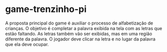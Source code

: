 # game-trenzinho-pi
A proposta principal do game é auxiliar o processo de alfabetização de crianças. O objetivo é completar a palavra exibida na tela com as letras que estão faltando. As letras também vão ser exibidas, mas em uma região diferente da palavra. O jogador deve clicar na letra e no lugar da palavra que ela deve ocupar.
